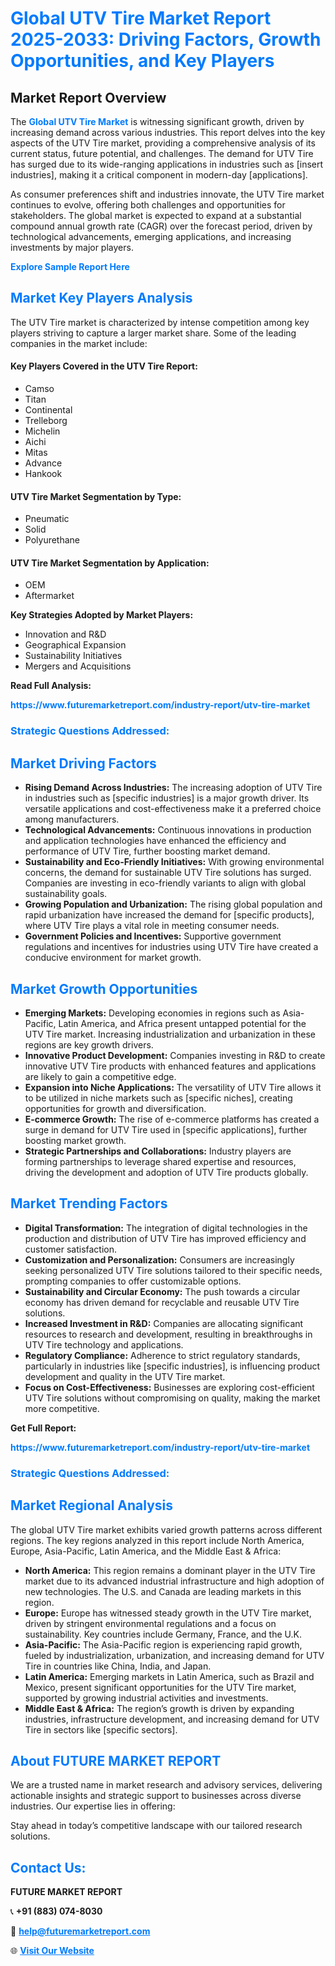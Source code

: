 <h1 style="color: #007BFF;">Global UTV Tire Market Report 2025-2033: Driving Factors, Growth Opportunities, and Key Players</h1>

<section id="overview">
<h2>Market Report Overview</h2>
<p>The <a href="https://www.futuremarketreport.com/industry-report/utv-tire-market" style="color: #007BFF; text-decoration: none;"><strong>Global UTV Tire Market</strong></a> is witnessing significant growth, driven by increasing demand across various industries. This report delves into the key aspects of the UTV Tire market, providing a comprehensive analysis of its current status, future potential, and challenges. The demand for UTV Tire has surged due to its wide-ranging applications in industries such as [insert industries], making it a critical component in modern-day [applications].</p>
<p>As consumer preferences shift and industries innovate, the UTV Tire market continues to evolve, offering both challenges and opportunities for stakeholders. The global market is expected to expand at a substantial compound annual growth rate (CAGR) over the forecast period, driven by technological advancements, emerging applications, and increasing investments by major players.</p>
</section>

<section id="overview">
<p><a href="https://www.futuremarketreport.com/request-sample/reportId=41109" style="color: #007BFF; text-decoration: none;"><strong>Explore Sample Report Here</strong></a></p>
</section>

<section id="key-players">
<h2 style="color: #007BFF;">Market Key Players Analysis</h2>
<p>The UTV Tire market is characterized by intense competition among key players striving to capture a larger market share. Some of the leading companies in the market include:</p>
<h4>Key Players Covered in the UTV Tire Report:</h4>
<ul><li>Camso</li><li>Titan</li><li>Continental</li><li>Trelleborg</li><li>Michelin</li><li>Aichi</li><li>Mitas</li><li>Advance</li><li>Hankook</li></ul>
<h4>UTV Tire Market Segmentation by Type:</h4>
<ul><li>Pneumatic</li><li>Solid</li><li>Polyurethane</li></ul>

<h4>UTV Tire Market Segmentation by Application:</h4>
<ul><li>OEM</li><li>Aftermarket</li></ul>
<p><strong>Key Strategies Adopted by Market Players:</strong></p>
<ul>
<li>Innovation and R&D</li>
<li>Geographical Expansion</li>
<li>Sustainability Initiatives</li>
<li>Mergers and Acquisitions</li>
</ul>
</section>

<section>
<p><strong>Read Full Analysis: </strong></p><a href="https://www.futuremarketreport.com/industry-report/utv-tire-market" style="color: #007BFF; text-decoration: none;"><strong>https://www.futuremarketreport.com/industry-report/utv-tire-market</strong></a>
<h3 style="color: #007BFF;">Strategic Questions Addressed:</h3>
</section>

<section id="driving-factors">
<h2 style="color: #007BFF;">Market Driving Factors</h2>
<ul>
<li><strong>Rising Demand Across Industries:</strong> The increasing adoption of UTV Tire in industries such as [specific industries] is a major growth driver. Its versatile applications and cost-effectiveness make it a preferred choice among manufacturers.</li>
<li><strong>Technological Advancements:</strong> Continuous innovations in production and application technologies have enhanced the efficiency and performance of UTV Tire, further boosting market demand.</li>
<li><strong>Sustainability and Eco-Friendly Initiatives:</strong> With growing environmental concerns, the demand for sustainable UTV Tire solutions has surged. Companies are investing in eco-friendly variants to align with global sustainability goals.</li>
<li><strong>Growing Population and Urbanization:</strong> The rising global population and rapid urbanization have increased the demand for [specific products], where UTV Tire plays a vital role in meeting consumer needs.</li>
<li><strong>Government Policies and Incentives:</strong> Supportive government regulations and incentives for industries using UTV Tire have created a conducive environment for market growth.</li>
</ul>
</section>

<section id="growth-opportunities">
<h2 style="color: #007BFF;">Market Growth Opportunities</h2>
<ul>
<li><strong>Emerging Markets:</strong> Developing economies in regions such as Asia-Pacific, Latin America, and Africa present untapped potential for the UTV Tire market. Increasing industrialization and urbanization in these regions are key growth drivers.</li>
<li><strong>Innovative Product Development:</strong> Companies investing in R&D to create innovative UTV Tire products with enhanced features and applications are likely to gain a competitive edge.</li>
<li><strong>Expansion into Niche Applications:</strong> The versatility of UTV Tire allows it to be utilized in niche markets such as [specific niches], creating opportunities for growth and diversification.</li>
<li><strong>E-commerce Growth:</strong> The rise of e-commerce platforms has created a surge in demand for UTV Tire used in [specific applications], further boosting market growth.</li>
<li><strong>Strategic Partnerships and Collaborations:</strong> Industry players are forming partnerships to leverage shared expertise and resources, driving the development and adoption of UTV Tire products globally.</li>
</ul>
</section>

<section id="trending-factors">
<h2 style="color: #007BFF;">Market Trending Factors</h2>
<ul>
<li><strong>Digital Transformation:</strong> The integration of digital technologies in the production and distribution of UTV Tire has improved efficiency and customer satisfaction.</li>
<li><strong>Customization and Personalization:</strong> Consumers are increasingly seeking personalized UTV Tire solutions tailored to their specific needs, prompting companies to offer customizable options.</li>
<li><strong>Sustainability and Circular Economy:</strong> The push towards a circular economy has driven demand for recyclable and reusable UTV Tire solutions.</li>
<li><strong>Increased Investment in R&D:</strong> Companies are allocating significant resources to research and development, resulting in breakthroughs in UTV Tire technology and applications.</li>
<li><strong>Regulatory Compliance:</strong> Adherence to strict regulatory standards, particularly in industries like [specific industries], is influencing product development and quality in the UTV Tire market.</li>
<li><strong>Focus on Cost-Effectiveness:</strong> Businesses are exploring cost-efficient UTV Tire solutions without compromising on quality, making the market more competitive.</li>
</ul>
</section>

<section>
<p><strong>Get Full Report: </strong></p><a href="https://www.futuremarketreport.com/industry-report/utv-tire-market" style="color: #007BFF; text-decoration: none;"><strong>https://www.futuremarketreport.com/industry-report/utv-tire-market</strong></a>
<h3 style="color: #007BFF;">Strategic Questions Addressed:</h3>
</section>


<section id="regional-analysis">
<h2 style="color: #007BFF;">Market Regional Analysis</h2>
<p>The global UTV Tire market exhibits varied growth patterns across different regions. The key regions analyzed in this report include North America, Europe, Asia-Pacific, Latin America, and the Middle East & Africa:</p>
<ul>
<li><strong>North America:</strong> This region remains a dominant player in the UTV Tire market due to its advanced industrial infrastructure and high adoption of new technologies. The U.S. and Canada are leading markets in this region.</li>
<li><strong>Europe:</strong> Europe has witnessed steady growth in the UTV Tire market, driven by stringent environmental regulations and a focus on sustainability. Key countries include Germany, France, and the U.K.</li>
<li><strong>Asia-Pacific:</strong> The Asia-Pacific region is experiencing rapid growth, fueled by industrialization, urbanization, and increasing demand for UTV Tire in countries like China, India, and Japan.</li>
<li><strong>Latin America:</strong> Emerging markets in Latin America, such as Brazil and Mexico, present significant opportunities for the UTV Tire market, supported by growing industrial activities and investments.</li>
<li><strong>Middle East & Africa:</strong> The region’s growth is driven by expanding industries, infrastructure development, and increasing demand for UTV Tire in sectors like [specific sectors].</li>
</ul>
</section>

<footer>
<h2 style="color: #007BFF;">About FUTURE MARKET REPORT</h2>
<p>We are a trusted name in market research and advisory services, delivering actionable insights and strategic support to businesses across diverse industries. Our expertise lies in offering:</p>

<p>Stay ahead in today’s competitive landscape with our tailored research solutions.</p>

<h2 style="color: #007BFF;">Contact Us:</h2>
<p><strong>FUTURE MARKET REPORT</strong></p>
<p>📞 <strong>+91 (883) 074-8030</strong></p>
<p>📧 <strong><a href="mailto:help@futuremarketreport.com" style="color: #007BFF;">help@futuremarketreport.com</a></strong></p>
<p>🌐 <strong><a href="https://www.futuremarketreport.com/" style="color: #007BFF;">Visit Our Website</a></strong></p>
</footer>